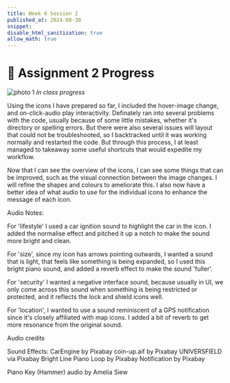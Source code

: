```yaml
---
title: Week 6 Session 2
published_at: 2024-08-30
snippet: 
disable_html_sanitization: true
allow_math: true
---
```

# :page_with_curl: Assignment 2 Progress

![photo 1](photos/28.png)
*In class progress*

Using the icons I have prepared so far, I included the hover-image change, and on-click-audio play interactivity. Definately ran into several problems with the code, usually because of some little mistakes, whether it's directory or spelling errors. But there were also several issues will layout that could not be troubleshooted, so I backtracked until it was working normally and restarted the code. But through this process, I at least managed to takeaway some useful shortcuts that would expedite my workflow.

Now that I can see the overview of the icons, I can see some things that can be improved, such as the visual connection between the image changes. I will refine the shapes and colours to ameliorate this. I also now have a better idea of what audio to use for the individual icons to enhance the message of each icon.


Audio Notes:

For 'lifestyle' I used a car ignition sound to highlight the car in the icon. I added the normalise effect and pitched it up a notch to make the sound more bright and clean.

For 'size', since my icon has arrows pointing outwards, I wanted a sound that is light, that feels like something is being expanded, so I used this bright piano sound, and added a reverb effect to make the sound 'fuller'.

For 'security' I wanted a negative interface sound, because usually in UI, we only come across this sound when something is being restricted or protected, and it reflects the lock and shield icons well.


For 'location', I wanted to use a sound reminiscent of a GPS notification since it's closely affiliated with map icons. I added a bit of reverb to get more resonance from the original sound.

Audio credits

Sound Effects:
CarEngine by Pixabay
coin-up.aif by Pixabay
UNIVERSFIELD via Pixabay
Bright Line Piano Loop by Pixabay
Notification by Pixabay

Piano Key (Hammer) audio by Amelia Siew